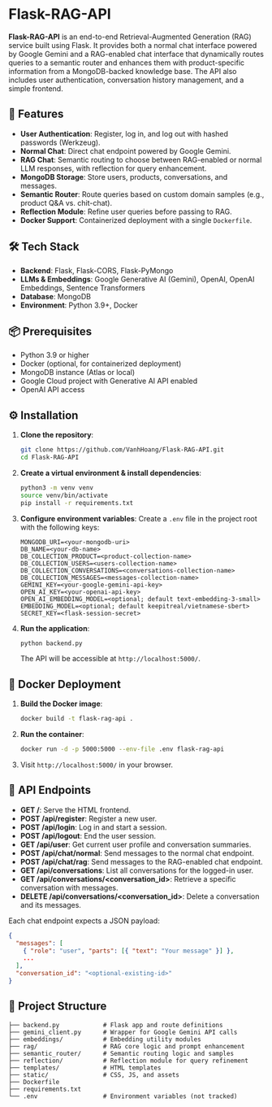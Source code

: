 # Flask-RAG-API

**Flask-RAG-API** is an end-to-end Retrieval-Augmented Generation (RAG) service built using Flask. It provides both a normal chat interface powered by Google Gemini and a RAG-enabled chat interface that dynamically routes queries to a semantic router and enhances them with product-specific information from a MongoDB-backed knowledge base. The API also includes user authentication, conversation history management, and a simple frontend.

## 🚀 Features

* **User Authentication**: Register, log in, and log out with hashed passwords (Werkzeug).
* **Normal Chat**: Direct chat endpoint powered by Google Gemini.
* **RAG Chat**: Semantic routing to choose between RAG-enabled or normal LLM responses, with reflection for query enhancement.
* **MongoDB Storage**: Store users, products, conversations, and messages.
* **Semantic Router**: Route queries based on custom domain samples (e.g., product Q\&A vs. chit-chat).
* **Reflection Module**: Refine user queries before passing to RAG.
* **Docker Support**: Containerized deployment with a single `Dockerfile`.

## 🛠️ Tech Stack

* **Backend**: Flask, Flask-CORS, Flask-PyMongo
* **LLMs & Embeddings**: Google Generative AI (Gemini), OpenAI, OpenAI Embeddings, Sentence Transformers
* **Database**: MongoDB
* **Environment**: Python 3.9+, Docker

## 📦 Prerequisites

* Python 3.9 or higher
* Docker (optional, for containerized deployment)
* MongoDB instance (Atlas or local)
* Google Cloud project with Generative AI API enabled
* OpenAI API access

## ⚙️ Installation

1. **Clone the repository**:

   ```bash
   git clone https://github.com/VanhHoang/Flask-RAG-API.git
   cd Flask-RAG-API
   ```

2. **Create a virtual environment & install dependencies**:

   ```bash
   python3 -m venv venv
   source venv/bin/activate
   pip install -r requirements.txt
   ```

3. **Configure environment variables**:
   Create a `.env` file in the project root with the following keys:

   ```dotenv
   MONGODB_URI=<your-mongodb-uri>
   DB_NAME=<your-db-name>
   DB_COLLECTION_PRODUCT=<product-collection-name>
   DB_COLLECTION_USERS=<users-collection-name>
   DB_COLLECTION_CONVERSATIONS=<conversations-collection-name>
   DB_COLLECTION_MESSAGES=<messages-collection-name>
   GEMINI_KEY=<your-google-gemini-api-key>
   OPEN_AI_KEY=<your-openai-api-key>
   OPEN_AI_EMBEDDING_MODEL=<optional; default text-embedding-3-small>
   EMBEDDING_MODEL=<optional; default keepitreal/vietnamese-sbert>
   SECRET_KEY=<flask-session-secret>
   ```

4. **Run the application**:

   ```bash
   python backend.py
   ```

   The API will be accessible at `http://localhost:5000/`.

## 🐳 Docker Deployment

1. **Build the Docker image**:

   ```bash
   docker build -t flask-rag-api .
   ```

2. **Run the container**:

   ```bash
   docker run -d -p 5000:5000 --env-file .env flask-rag-api
   ```

3. Visit `http://localhost:5000/` in your browser.

## 📑 API Endpoints

* **GET /**: Serve the HTML frontend.
* **POST /api/register**: Register a new user.
* **POST /api/login**: Log in and start a session.
* **POST /api/logout**: End the user session.
* **GET /api/user**: Get current user profile and conversation summaries.
* **POST /api/chat/normal**: Send messages to the normal chat endpoint.
* **POST /api/chat/rag**: Send messages to the RAG-enabled chat endpoint.
* **GET /api/conversations**: List all conversations for the logged-in user.
* **GET /api/conversations/\<conversation\_id>**: Retrieve a specific conversation with messages.
* **DELETE /api/conversations/\<conversation\_id>**: Delete a conversation and its messages.

Each chat endpoint expects a JSON payload:

```json
{
  "messages": [
    { "role": "user", "parts": [{ "text": "Your message" }] },
    ...
  ],
  "conversation_id": "<optional-existing-id>"
}
```

## 📂 Project Structure

```
├── backend.py            # Flask app and route definitions
├── gemini_client.py      # Wrapper for Google Gemini API calls
├── embeddings/           # Embedding utility modules
├── rag/                  # RAG core logic and prompt enhancement
├── semantic_router/      # Semantic routing logic and samples
├── reflection/           # Reflection module for query refinement
├── templates/            # HTML templates
├── static/               # CSS, JS, and assets
├── Dockerfile
├── requirements.txt
└── .env                  # Environment variables (not tracked)
```


